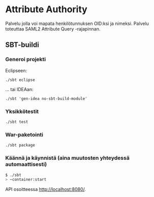 # Attribute Authority #

Palvelu jolla voi mapata henkilötunnuksen OID:ksi ja nimeksi. Palvelu toteuttaa SAML2 Attribute Query -rajapinnan.

## SBT-buildi

### Generoi projekti

Eclipseen:

`./sbt eclipse`

... tai IDEAan:

`./sbt 'gen-idea no-sbt-build-module'`

### Yksikkötestit

`./sbt test`

### War-paketointi

`./sbt package`

### Käännä ja käynnistä (aina muutosten yhteydessä automaattisesti) ##

```sh
$ ./sbt
> ~container:start
```

API osoitteessa [http://localhost:8080/](http://localhost:8080/).

